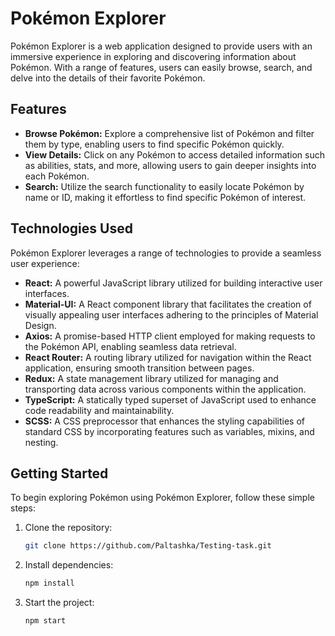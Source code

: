 # Pokémon Explorer

Pokémon Explorer is a web application designed to provide users with an immersive experience in exploring and discovering information about Pokémon. With a range of features, users can easily browse, search, and delve into the details of their favorite Pokémon.

## Features

- **Browse Pokémon:** Explore a comprehensive list of Pokémon and filter them by type, enabling users to find specific Pokémon quickly.
- **View Details:** Click on any Pokémon to access detailed information such as abilities, stats, and more, allowing users to gain deeper insights into each Pokémon.
- **Search:** Utilize the search functionality to easily locate Pokémon by name or ID, making it effortless to find specific Pokémon of interest.

## Technologies Used

Pokémon Explorer leverages a range of technologies to provide a seamless user experience:

- **React:** A powerful JavaScript library utilized for building interactive user interfaces.
- **Material-UI:** A React component library that facilitates the creation of visually appealing user interfaces adhering to the principles of Material Design.
- **Axios:** A promise-based HTTP client employed for making requests to the Pokémon API, enabling seamless data retrieval.
- **React Router:** A routing library utilized for navigation within the React application, ensuring smooth transition between pages.
- **Redux:** A state management library utilized for managing and transporting data across various components within the application.
- **TypeScript:** A statically typed superset of JavaScript used to enhance code readability and maintainability.
- **SCSS:** A CSS preprocessor that enhances the styling capabilities of standard CSS by incorporating features such as variables, mixins, and nesting.

## Getting Started

To begin exploring Pokémon using Pokémon Explorer, follow these simple steps:

1. Clone the repository:

   ```bash
   git clone https://github.com/Paltashka/Testing-task.git

2. Install dependencies:

   ```bash
   npm install

3. Start the project:

   ```bash
   npm start


